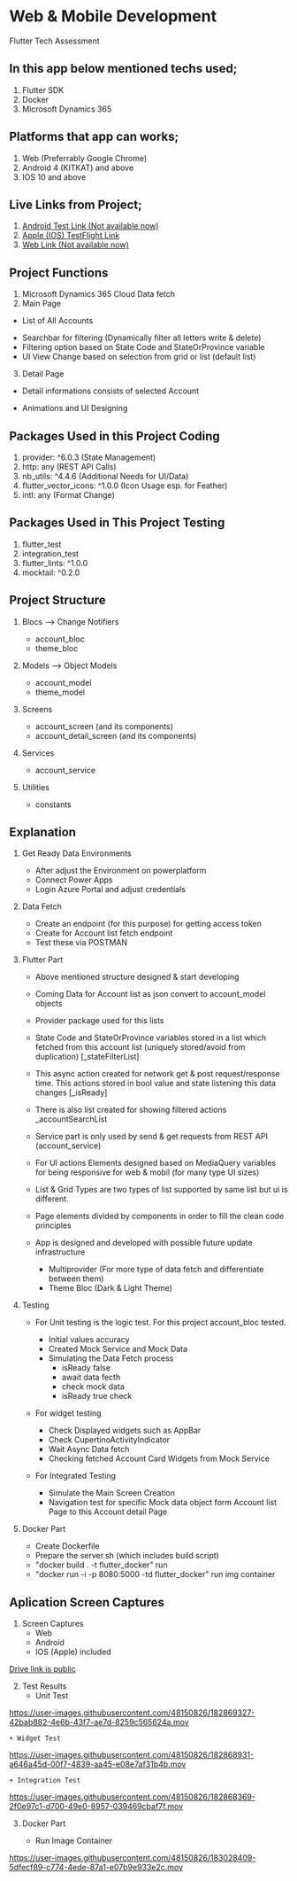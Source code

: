 # Web & Mobile Development
Flutter Tech Assessment

## In this app below mentioned techs used;

1. Flutter SDK
2. Docker
3. Microsoft Dynamics 365

## Platforms that app can works;

1. Web (Preferrably Google Chrome)
2. Android 4 (KITKAT) and above
3. IOS 10 and above

## Live Links from Project;

1. [Android Test Link (Not available now)](https://www.google.com)
2. [Apple (IOS) TestFlight Link](https://testflight.apple.com/join/7VCuLqf3)
3. [Web Link (Not available now)](https://www.google.com)

## Project Functions

1. Microsoft Dynamics 365 Cloud Data fetch
2. Main Page

* List of All Accounts
- Searchbar for filtering (Dynamically filter all letters write & delete)
- Filtering option based on State Code and StateOrProvince variable
- UI View Change based on selection from grid or list (default list)

3. Detail Page

* Detail informations consists of selected Account
- Animations and UI Designing

## Packages Used in this Project Coding

1. provider: ^6.0.3 (State Management)
2. http: any (REST API Calls)
3. nb_utils: ^4.4.6 (Additional Needs for UI/Data)
4. flutter_vector_icons: ^1.0.0 (Icon Usage esp. for Feather)
5. intl: any (Format Change)

## Packages Used in This Project Testing

1. flutter_test
2. integration_test
3. flutter_lints: ^1.0.0
4. mocktail: ^0.2.0

## Project Structure

1. Blocs --> Change Notifiers
	+ account_bloc
	+ theme_bloc
2. Models --> Object Models
	+ account_model
	+ theme_model
3. Screens
	+ account_screen (and its components)
	+ account_detail_screen (and its components)
4. Services
	+ account_service

5. Utilities
	+ constants

## Explanation

1. Get Ready Data Environments
	+ After adjust the Environment on powerplatform
	+ Connect Power Apps
	+ Login Azure Portal and adjust credentials
2. Data Fetch
	+ Create an endpoint (for this purpose) for getting access token
	+ Create for Account list fetch endpoint
	+ Test these via POSTMAN
3. Flutter Part
	+ Above mentioned structure designed & start developing
	+ Coming Data for Account list as json convert to account_model objects
	+ Provider package used for this lists

	+ State Code and StateOrProvince variables stored in a list which fetched from this account list (uniquely stored/avoid from duplication) [_stateFilterList]
	+ This async action created for network get & post request/response time. This actions stored in bool value and state listening this data changes [_isReady]
	+ There is also list created for showing filtered actions _accountSearchList
	
	+ Service part is only used by send & get requests from REST API (account_service)

	+ For UI actions Elements designed based on MediaQuery variables for being responsive for web & mobil (for many type  UI sizes)
	
	+ List & Grid Types are two types of list supported by same list but ui is different.

	+ Page elements divided by components in order to fill the clean code principles

	+ App is designed and developed with possible future update infrastructure
		+ Multiprovider (For more type of data fetch and differentiate between them)
		+ Theme Bloc (Dark & Light Theme)

4. Testing
	+ For Unit testing is the logic test. For this project account_bloc tested.
		+ Initial values accuracy
		+ Created Mock Service and Mock Data
		+ Simulating the Data Fetch process
			+ isReady false
			+ await data fecth
			+ check mock data
			+ isReady true check
	
	+ For widget testing
		+ Check Displayed widgets such as AppBar
		+ Check CupertinoActivityIndicator
		+ Wait Async Data fetch
		+ Checking fetched Account Card Widgets from Mock Service
	
	+ For Integrated Testing
		+ Simulate the Main Screen Creation
		+ Navigation test for specific Mock data object form Account list Page to this Account detail Page

5. Docker Part
	+ Create Dockerfile
	+ Prepare the server.sh (which includes build script)
	+ "docker build . -t flutter_docker" run
	+ "docker run -i -p 8080:5000 -td flutter_docker" run img container


## Aplication Screen Captures
1. Screen Captures
	+ Web
	+ Android
	+ IOS (Apple) included

[Drive link is public](https://drive.google.com/file/d/1SHZI0dFLi5KAtdSQAFUZX1ViUwe4EoMP/view?usp=sharing)


2. Test Results
	+ Unit Test


https://user-images.githubusercontent.com/48150826/182869327-42bab882-4e6b-43f7-ae7d-8259c565624a.mov



	+ Widget Test


https://user-images.githubusercontent.com/48150826/182868931-a646a45d-00f7-4839-aa45-e08e7af31b4b.mov


	+ Integration Test


https://user-images.githubusercontent.com/48150826/182868369-2f0e97c1-d700-49e0-8957-039469cbaf7f.mov


3. Docker Part
	
	+ Run Image Container
	
	




https://user-images.githubusercontent.com/48150826/183028409-5dfecf89-c774-4ede-87a1-e07b9e933e2c.mov
























 


